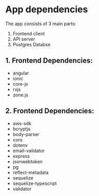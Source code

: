 # App dependencies

The app consists of 3 main parts:

1. Frontend client
2. API server
3. Postgres Databse

## 1. Frontend Dependencies: 
  - angular
  - ionic
  - core-js
  - rxjs
  - zone.js

## 2. Frontend Dependencies:
  - aws-sdk
  - bcryptjs  
  - body-parser
  - cors
  - dotenv
  - email-validator
  - express
  - jsonwebtoken
  - pg
  - reflect-metadata
  - sequelize
  - sequelize-typescript
  - validator

